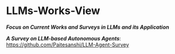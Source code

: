 # LLMs-Works-View
***Focus on Current Works and Surveys in LLMs and its Application***

***A Survey on LLM-based Autonomous Agents***: https://github.com/Paitesanshi/LLM-Agent-Survey
